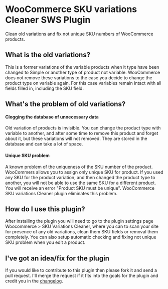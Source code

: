 WooCommerce SKU variations Cleaner SWS Plugin
=============================================

Clean old variations and fix not unique SKU numbers of WooCommerce products.


## What is the old variations?

This is a former variations of the variable products when it type have been changed to Simple or another type of product not variable. WooCommerce does not remove these variations to the case you decide to change the product type on variable again. For this case variables remain intact with all fields filled in, including the SKU field.

## What's the problem of old variations?

#### Clogging the database of unnecessary data

Old variation of products is invisible. You can change the product type with variable to another, and after some time to remove this product and forget about it, but these variations will not removed. They are stored in the database and can take a lot of space.

#### Unique SKU problem

A known problem of the uniqueness of the SKU number of the product. WooCommers allows you to assign only unique SKU for product. If you used any SKU for the product variation, and then changed the product type to another, you will not be able to use the same SKU for a different product. You will receive an error "Product SKU must be unique". WooCommerce SKU variations Cleaner plugin eliminates this problem.

## How do I use this plugin?

After installing the plugin you will need to go to the plugin settings page Woocommerce > SKU Variations Cleaner, where you can to scan your site for presence of any old variations, clean them SKU fields or removal them completely. You can also setup automatic checking and fixing not unique SKU problem when you edit a product.

## I've got an idea/fix for the plugin

If you would like to contribute to this plugin then please fork it and send a pull request. I'll merge the request if it fits into the goals for the plugin and credit you in the [changelog](https://github.com/aliowebdeveloper/woocommrece-sku-variations-cleaner-sws/blob/master/changelog.txt).